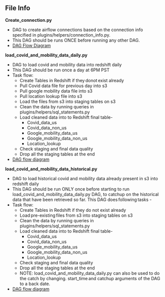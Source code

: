 ## File Info


<b>Create\_connection.py</b>
- DAG to create airflow connections based on the connection info specified in plugins/helpers/connection_info.py.  
- This DAG should be runs ONCE before running any other DAG.  
- [DAG Flow Diagram](https://github.com/Bhargavi22/udacity_project/blob/develop/dags/create_connections.png)

<b>load\_covid\_and\_mobility\_data\_daily.py</b>
- DAG to load covid and mobility data into redshift daily
- This DAG should be run once a day at 6PM PST
- Task flow:
  - Create Tables in Redshift if they donot exist already
  - Pull Covid data file for previous day into s3   
  - Pull google mobility data file into s3  
  - Pull location lookup file into s3  
  - Load the files from s3 into staging tables on s3  
  - Clean the data by running queries in plugins/helpers/sql\_statements.py  
  - Load cleaned data into to Redshift final table-  
    - Covid_data_us  
    - Covid_data_non_us  
    - Google_mobility_data_us  
    - Google_mobility_data_non_us  
    - Location_lookup  
  - Check staging and final data quality  
  - Drop all the staging tables at the end  
- [DAG flow diagram](https://github.com/Bhargavi22/udacity_project/blob/develop/dags/load_covid_and_mobility_data_daily.png)

<b>load\_covid\_and\_mobility\_data\_historical.py</b>
- DAG to load historical covid and mobility data  already present in s3 into redshift daily
- This DAG should be run ONLY once before starting to run load\_covid\_and\_mobility\_data\_daily.py DAG, to catchup on the historical data that have been retrieved so far. This DAG does following tasks -   
- Task flow:
  - Create Tables in Redshift if they do not exist already  
  - Load pre-existing files from s3 into staging tables on s3  
  - Clean the data by running queries in plugins/helpers/sql\_statements.py  
  - Load cleaned data into to Redshift final table-  
    - Covid_data_us  
    - Covid_data_non_us  
    - Google_mobility_data_us  
    - Google_mobility_data_non_us  
    - Location_lookup   
  - Check staging and final data quality  
  - Drop all the staging tables at the end  
  - NOTE: load\_covid\_and\_mobility\_data\_daily.py can also be used to do the catch by changing.
start\_time and catchup arguments of the DAG to a back date.
- [DAG flow diagram](https://github.com/Bhargavi22/udacity_project/blob/develop/dags/load_covid_and_mobility_data_historical.png)
